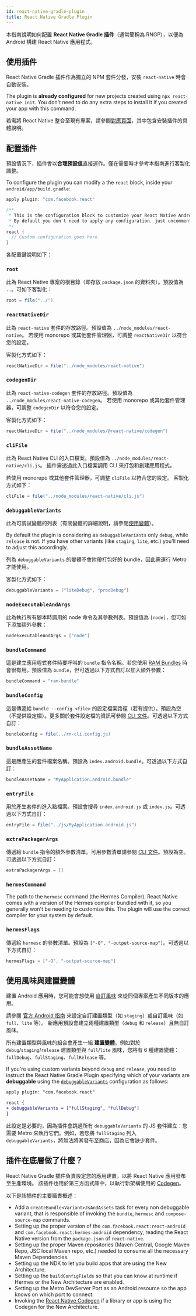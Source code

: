 ```yaml
---
id: react-native-gradle-plugin
title: React Native Gradle Plugin
---
```


本指南說明如何配置 **React Native Gradle 插件**（通常簡稱為 RNGP），以便為 Android 構建 React Native 應用程式。

## 使用插件

React Native Gradle 插件作為獨立的 NPM 套件分發，安裝 `react-native` 時會自動安裝。

The plugin is **already configured** for new projects created using `npx react-native init`. You don't need to do any extra steps to install it if you created your app with this command.

若需將 React Native 整合至現有專案，請參閱[對應頁面](/docs/next/integration-with-existing-apps#configuring-gradle)，其中包含安裝插件的具體說明。

## 配置插件

預設情況下，插件會以**合理預設值**直接運作。僅在需要時才參考本指南進行客製化調整。

To configure the plugin you can modify a the `react` block, inside your `android/app/build.gradle`:

```groovy
apply plugin: "com.facebook.react"

/**
 * This is the configuration block to customize your React Native Android app.
 * By default you don't need to apply any configuration, just uncomment the lines you need.
 */
react {
  // Custom configuration goes here.
}
```

各配置鍵說明如下：

### `root`

此為 React Native 專案的根目錄（即存放 `package.json` 的資料夾）。預設值為 `..`。可如下客製化：

```groovy
root = file("../")
```

### `reactNativeDir`

此為 `react-native` 套件的存放路徑。預設值為 `../node_modules/react-native`。
若使用 monorepo 或其他套件管理器，可調整 `reactNativeDir` 以符合您的設定。

客製化方式如下：

```groovy
reactNativeDir = file("../node_modules/react-native")
```

### `codegenDir`

此為 `react-native-codegen` 套件的存放路徑。預設值為 `../node_modules/react-native-codegen`。
若使用 monorepo 或其他套件管理器，可調整 `codegenDir` 以符合您的設定。

客製化方式如下：

```groovy
reactNativeDir = file("../node_modules/@react-native/codegen")
```

### `cliFile`

此為 React Native CLI 的入口檔案。預設值為 `../node_modules/react-native/cli.js`。
插件需透過此入口檔案調用 CLI 來打包和創建應用程式。

若使用 monorepo 或其他套件管理器，可調整 `cliFile` 以符合您的設定。
客製化方式如下：

```groovy
cliFile = file("../node_modules/react-native/cli.js")
```

### `debuggableVariants`

此為可調試變體的列表（有關變體的詳細說明，請參閱[使用變體](#using-variants)）。

By default the plugin is considering as `debuggableVariants` only `debug`, while `release` is not. If you have other
variants (like `staging`, `lite`, etc.) you'll need to adjust this accordingly.

列為 `debuggableVariants` 的變體不會附帶打包好的 bundle，因此需運行 Metro 才能使用。

客製化方式如下：

```groovy
debuggableVariants = ["liteDebug", "prodDebug"]
```

### `nodeExecutableAndArgs`

此為執行所有腳本時調用的 node 命令及其參數列表。預設值為 `[node]`，但可如下添加額外參數：

```groovy
nodeExecutableAndArgs = ["node"]
```

### `bundleCommand`

這是建立應用程式套件時要呼叫的 `bundle` 指令名稱。若您使用 [RAM Bundles](https://reactnative.dev/docs/0.74/ram-bundles-inline-requires) 時會很有用。預設值為 `bundle`，但可透過以下方式自訂以加入額外參數：

```groovy
bundleCommand = "ram-bundle"
```

### `bundleConfig`

這是傳遞給 `bundle --config <file>` 的設定檔案路徑（若有提供）。預設為空（不提供設定檔）。更多關於套件設定檔的資訊可參閱 [CLI 文件](https://github.com/react-native-community/cli/blob/main/docs/commands.md#bundle)。可透過以下方式自訂：

```groovy
bundleConfig = file(../rn-cli.config.js)
```

### `bundleAssetName`

這是應產生的套件檔案名稱。預設為 `index.android.bundle`。可透過以下方式自訂：

```groovy
bundleAssetName = "MyApplication.android.bundle"
```

### `entryFile`

用於產生套件的進入點檔案。預設會搜尋 `index.android.js` 或 `index.js`。可透過以下方式自訂：

```groovy
entryFile = file("../js/MyApplication.android.js")
```

### `extraPackagerArgs`

傳遞給 `bundle` 指令的額外參數清單。可用參數清單請參閱 [CLI 文件](https://github.com/react-native-community/cli/blob/main/docs/commands.md#bundle)。預設為空。可透過以下方式自訂：

```groovy
extraPackagerArgs = []
```

### `hermesCommand`

The path to the `hermesc` command (the Hermes Compiler). React Native comes with a version of the Hermes compiler bundled with it, so you generally won't be needing to customize this. The plugin will use the correct compiler for your system by default.

### `hermesFlags`

傳遞給 `hermesc` 的參數清單。預設為 `["-O", "-output-source-map"]`。可透過以下方式自訂：

```groovy
hermesFlags = ["-O", "-output-source-map"]
```

## 使用風味與建置變體

建置 Android 應用時，您可能會想使用 [自訂風味](https://developer.android.com/studio/build/build-variants#product-flavors) 來從同個專案產生不同版本的應用。

請參閱 [官方 Android 指南](https://developer.android.com/studio/build/build-variants) 來設定自訂建置類型（如 `staging`）或自訂風味（如 `full`、`lite` 等）。
新應用預設會建立兩種建置類型（`debug` 和 `release`）且無自訂風味。

所有建置類型與風味的組合會產生一組 **建置變體**。例如對於 `debug`/`staging`/`release` 建置類型與 `full`/`lite` 風味，您將有 6 種建置變體：`fullDebug`、`fullStaging`、`fullRelease` 等。

If you're using custom variants beyond `debug` and `release`, you need to instruct the React Native Gradle Plugin specifying which of your variants are **debuggable** using the [`debuggableVariants`](#debuggablevariants) configuration as follows:

```diff
apply plugin: "com.facebook.react"

react {
+ debuggableVariants = ["fullStaging", "fullDebug"]
}
```

此設定是必要的，因為插件會跳過所有 `debuggableVariants` 的 JS 套件建立：您需要 Metro 來執行它們。例如，若您將 `fullStaging` 列入 `debuggableVariants`，將無法將其發布至商店，因為它會缺少套件。

## 插件在底層做了什麼？

React Native Gradle 插件負責設定您的應用建置，以將 React Native 應用發布至生產環境。
該插件也用於第三方函式庫中，以執行新架構使用的 [Codegen](https://github.com/reactwg/react-native-new-architecture/blob/main/docs/codegen.md)。

以下是該插件的主要職責概述：

- Add a `createBundle<Variant>JsAndAssets` task for every non debuggable variant, that is responsible of invoking the `bundle`, `hermesc` and `compose-source-map` commands.
- Setting up the proper version of the `com.facebook.react:react-android` and `com.facebook.react:hermes-android` dependency, reading the React Native version from the `package.json` of `react-native`.
- Setting up the proper Maven repositories (Maven Central, Google Maven Repo, JSC local Maven repo, etc.) needed to consume all the necessary Maven Dependencies.
- Setting up the NDK to let you build apps that are using the New Architecture.
- Setting up the `buildConfigFields` so that you can know at runtime if Hermes or the New Architecture are enabled.
- Setting up the Metro DevServer Port as an Android resource so the app knows on which port to connect.
- Invoking the [React Native Codegen](https://github.com/reactwg/react-native-new-architecture/blob/main/docs/codegen.md) if a library or app is using the Codegen for the New Architecture.